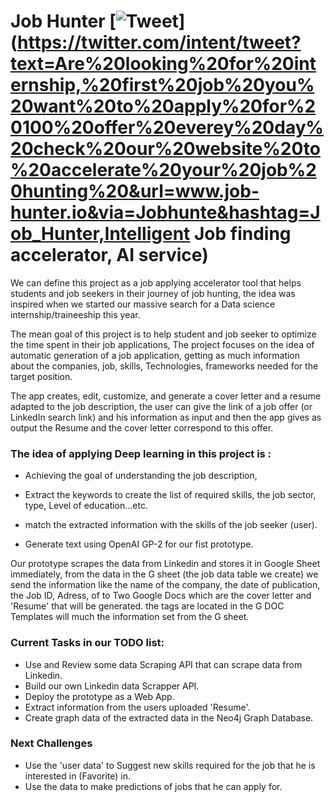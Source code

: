 # Job Hunter [![Tweet](https://img.shields.io/twitter/url/http/shields.io.svg?style=social)](https://twitter.com/intent/tweet?text=Are%20looking%20for%20internship,%20first%20job%20you%20want%20to%20apply%20for%20100%20offer%20everey%20day%20check%20our%20website%20to%20accelerate%20your%20job%20hunting%20&url=www.job-hunter.io&via=Jobhunte&hashtag=Job_Hunter,Intelligent Job finding accelerator, AI service)

We can define this project as a job applying accelerator tool that helps students and job seekers in their journey of job hunting, the idea was inspired when we started our massive search for a Data science internship/traineeship this year.

The mean goal of this project is to help student and job seeker to optimize the time spent in their job applications, The project focuses on the idea of automatic generation of a job application, getting as much information about the companies, job, skills, Technologies, frameworks needed for the target position.

The app creates, edit, customize, and generate a cover letter and a resume adapted to the job description, the user can give the link of a job offer (or LinkedIn search link) and his information as input and then the app gives as output the Resume and the cover letter correspond to this offer. 

### The idea of applying Deep learning in this project is :
            
- Achieving the goal of understanding the job description, 
            
- Extract the keywords to create the list of required skills, the job sector, type, Level of education...etc. 
            
- match the extracted information with the skills of the job seeker (user).
            
- Generate text using OpenAI GP-2 for our fist prototype.

Our prototype scrapes the data from Linkedin and stores it in Google Sheet immediately, from the data in the G sheet (the job data table we create) we send the information like the name of the company, the date of publication, the Job ID, Adress, of to Two Google Docs which are the cover letter and 'Resume' that will be generated. the tags are located in the G DOC Templates will much the information set from the G sheet.


### Current Tasks in our TODO list: 
-  Use and Review some data Scraping API that can scrape data from Linkedin.
-  Build our own Linkedin data Scrapper API.
-  Deploy the prototype as a Web App.
-  Extract information from the users uploaded 'Resume'.         
-  Create graph data of the extracted data in the Neo4j Graph Database.


### Next Challenges 
- Use the 'user data' to Suggest new skills required for the job that he is interested in (Favorite) in.
- Use the data to make predictions of jobs that he can apply for.
